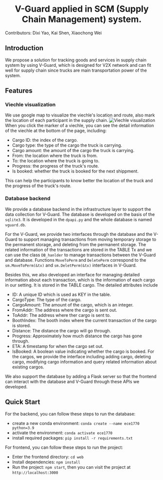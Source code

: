 <h1 align="center"> V-Guard applied in SCM (Supply Chain Management) system. </h1>

Contributors: Dixi Yao, Kai Shen, Xiaochong Wei

## Introduction

We propose a solution for tracking goods and services in supply chain system by using V-Guard, which is designed for V2X network and can fit well for supply chain since trucks are main transportation power of the system.

## Features

### Viechle visualization
We use google map to visualize the viechle's location and route, also mark the location of each participant in the supply chain.
![Viechle visualization](./docs/map-example.gif)
When you click the marker of a viechle, you can see the detail information of the viechle at the bottom of the page, including:
- Cargo ID: the index of the cargo.
- Cargo type: the type of the cargo the truck is carrying.
- Cargo amount: the amount of the cargo the truck is carrying.
- From: the location where the truck is from.
- To: the location where the truck is going to.
- Progress: the progress of the truck's route.
- Is booked: whether the truck is booked for the next shippment.

This can help the participants to know better the location of the truck and the progress of the truck's route. 

### Database backend
We provide a database backend in the infrastructure layer to support the data collection for V-Guard. The database is developed on the basis of the ```sqlite3```. It is developed in the ```dpapi.py``` and the whole database is named ```vguard.db```. 

For the V-Guard, we provide two interfaces through the database and the V-Guard to support managing transactions from moving temporary storage to the permanent storage, and deleting from the permanent storage. The related information of the transactions are stored in the TABLE Tx and we can use the class ```DB_hanlder``` to manage transactions between the V-Guard and database. Functions ```MoveToPerm``` and ```DeletePerm``` correspond to the ```sm.MoveToPerm(&tx)``` and ```sm.DeletPerm(&tx)``` interfaces in V-Guard.

Besides this, we also developed an interface for managing detailed information about each transaction, which is the information of each cargo in our setting. It is stored in the TABLE cargo. The detailed attributes include
- ID: A unique ID which is used as KEY in the table.
- CargoType: The type of the cargo.
- CargoAmount: The amount of the cargo, which is an integer.
- FromAddr: The address where the cargo is sent out.
- ToAddr: The address where ther cargo is sent to.
- BoothIndex: The booth index where the current transaction of the cargo is stored.
- Distance: The distance the cargo will go through.
- Progress: Approximately how much distance the cargo has gone through.
- ETA: A timestamp for when the cargo set out.
- IsBooked: A boolean value indicating whether the cargo is booked.
For the cargos, we provide the interface including adding cargo, deleting cargo, modifying cargo information and query related information about existing cargos.

We also support the database by adding a Flask server so that the frontend can interact with the database and V-Guard through these APIs we developed.

## Quick Start

For the backend, you can follow these steps to run the database:
- create a new conda environment: `conda create --name ece1770 python=3.9`
- activate the environment: `conda activate ece1770`
- install required packages: `pip install -r requirements.txt`


For frontend, you can follow these steps to run the project:
- Enter the frontend directory: `cd web`
- Install dependencies: `npm install`
- Run the project: `npm start`, then you can visit the project at `http://localhost:3000`
